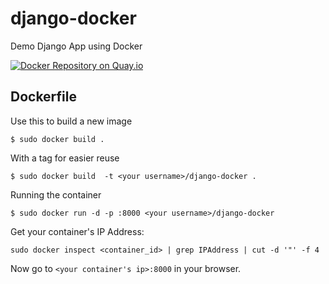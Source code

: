django-docker
=============

Demo Django App using Docker

[![Docker Repository on Quay.io](https://quay.io/repository/kazoup/django/status "Docker Repository on Quay.io")](https://quay.io/repository/kazoup/django)

Dockerfile
------------
Use this to build a new image

    $ sudo docker build .

With a tag for easier reuse

    $ sudo docker build  -t <your username>/django-docker .

Running the container

    $ sudo docker run -d -p :8000 <your username>/django-docker
    
Get your container's IP Address:

    sudo docker inspect <container_id> | grep IPAddress | cut -d '"' -f 4

Now go to `<your container's ip>:8000` in your browser.

